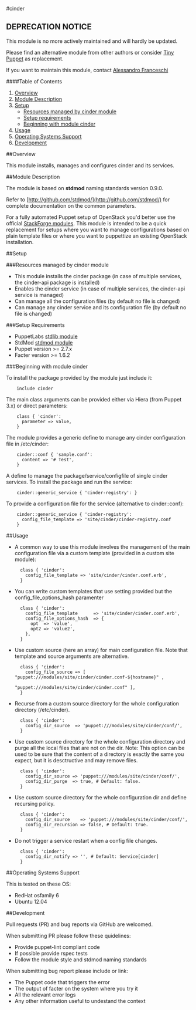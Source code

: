 #cinder

## DEPRECATION NOTICE
This module is no more actively maintained and will hardly be updated.

Please find an alternative module from other authors or consider [Tiny Puppet](https://github.com/example42/puppet-tp) as replacement.

If you want to maintain this module, contact [Alessandro Franceschi](https://github.com/alvagante)


####Table of Contents

1. [Overview](#overview)
2. [Module Description](#module-description)
3. [Setup](#setup)
    * [Resources managed by cinder module](#resources-managed-by-cinder-module)
    * [Setup requirements](#setup-requirements)
    * [Beginning with module cinder](#beginning-with-module-cinder)
4. [Usage](#usage)
5. [Operating Systems Support](#operating-systems-support)
6. [Development](#development)

##Overview

This module installs, manages and configures cinder and its services.

##Module Description

The module is based on **stdmod** naming standards version 0.9.0.

Refer to [http://github.com/stdmod/](http://github.com/stdmod/) for complete documentation on the common parameters.

For a fully automated Puppet setup of OpenStack you'd better use the official [StackForge modules](https://github.com/stackforge/puppet-openstack).
This module is intended to be a quick replacement for setups where you want to manage configurations based on plain template files or where you want to puppettize an existing OpenStack installation.

##Setup

###Resources managed by cinder module
* This module installs the cinder package (in case of multiple services, the cinder-api package is installed)
* Enables the cinder service (in case of multiple services, the cinder-api service is managed)
* Can manage all the configuration files (by default no file is changed)
* Can manage any cinder service and its configuration file (by default no file is changed)

###Setup Requirements
* PuppetLabs [stdlib module](https://github.com/puppetlabs/puppetlabs-stdlib)
* StdMod [stdmod module](https://github.com/stdmod/stdmod)
* Puppet version >= 2.7.x
* Facter version >= 1.6.2

###Beginning with module cinder

To install the package provided by the module just include it:

        include cinder

The main class arguments can be provided either via Hiera (from Puppet 3.x) or direct parameters:

        class { 'cinder':
          parameter => value,
        }

The module provides a generic define to manage any cinder configuration file in /etc/cinder:

        cinder::conf { 'sample.conf':
          content => '# Test',
        }

A define to manage the package/service/configfile of single cinder services. To install the package and run the service:

        cinder::generic_service { 'cinder-registry': }

To provide a configuration file for the service (alternative to cinder::conf):

        cinder::generic_service { 'cinder-registry':
          config_file_template => 'site/cinder/cinder-registry.conf
        }

##Usage

* A common way to use this module involves the management of the main configuration file via a custom template (provided in a custom site module):

        class { 'cinder':
          config_file_template => 'site/cinder/cinder.conf.erb',
        }

* You can write custom templates that use setting provided but the config_file_options_hash paramenter

        class { 'cinder':
          config_file_template      => 'site/cinder/cinder.conf.erb',
          config_file_options_hash  => {
            opt  => 'value',
            opt2 => 'value2',
          },
        }

* Use custom source (here an array) for main configuration file. Note that template and source arguments are alternative.

        class { 'cinder':
          config_file_source => [ "puppet:///modules/site/cinder/cinder.conf-${hostname}" ,
                                  "puppet:///modules/site/cinder/cinder.conf" ],
        }


* Recurse from a custom source directory for the whole configuration directory (/etc/cinder).

        class { 'cinder':
          config_dir_source  => 'puppet:///modules/site/cinder/conf/',
        }

* Use custom source directory for the whole configuration directory and purge all the local files that are not on the dir.
  Note: This option can be used to be sure that the content of a directory is exactly the same you expect, but it is desctructive and may remove files.

        class { 'cinder':
          config_dir_source => 'puppet:///modules/site/cinder/conf/',
          config_dir_purge  => true, # Default: false.
        }

* Use custom source directory for the whole configuration dir and define recursing policy.

        class { 'cinder':
          config_dir_source    => 'puppet:///modules/site/cinder/conf/',
          config_dir_recursion => false, # Default: true.
        }

* Do not trigger a service restart when a config file changes.

        class { 'cinder':
          config_dir_notify => '', # Default: Service[cinder]
        }

##Operating Systems Support

This is tested on these OS:
- RedHat osfamily 6
- Ubuntu 12.04


##Development

Pull requests (PR) and bug reports via GitHub are welcomed.

When submitting PR please follow these quidelines:
- Provide puppet-lint compliant code
- If possible provide rspec tests
- Follow the module style and stdmod naming standards

When submitting bug report please include or link:
- The Puppet code that triggers the error
- The output of facter on the system where you try it
- All the relevant error logs
- Any other information useful to undestand the context
